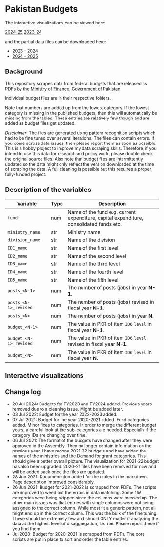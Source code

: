 # Pakistan Budgets

The interactive visualizations can be viewed here: 

[2024-25](https://public.flourish.studio/visualisation/18741763/) 
[2023-24](https://public.flourish.studio/visualisation/14291446/) 


and the partial data files can be downloaded here:
*   [2023 - 2024](./2023_2024)
*   [2024 - 2025](./2024_2025)


## Background

This repository scrapes data from federal budgets that are released as PDFs by the [Ministry of Finance, Government of Pakistan](https://www.finance.gov.pk/)

Individual budget files are in their respective folders. 

Note that numbers are added up from the lowest category. If the lowest category is missing in the published budgets, then this will automatically be missing from the tables. These entries are relatively few though and are added as budget files get updated.

*Disclaimer*: The files are generated using pattern recognition scripts which had to be fine tuned over several iterations. The files can contain errors. If you come across data issues, then please report them as soon as possible. This is a hobby project to improve my data scraping skills. Therefore, if you intend to use this data for research and policy work, please double check the original source files. Also note that budget files are intermittently updated so the data might only reflect the version downloaded at the time of scraping the data. A full cleaning is possible but this requires a proper fully-funded project. 




## Description of the variables

| Variable | Type | Description | 
| --- | --- | --- |
| `fund` | num | Name of the fund e.g. current expenditure, capital expenditure, consolidated funds etc. | 
| `ministry_name` | str | Ministry name | 
| `division_name` | str | Name of the division | 
| `ID1_name` | str | Name of the first level  | 
| `ID2_name` | str | Name of the second level   | 
| `ID3_name` | str | Name of the third level   | 
| `ID4_name` | str | Name of the fourth level   | 
| `ID5_name` | str | Name of the fifth level   | 
| `posts_<N-1>` | num | The number of posts (jobs) in year **N-1**.  | 
| `posts_<N-1>_revised` | num | The number of posts (jobs) revised in fiscal year **N-1**.  | 
| `posts_<N>` | num | The number of posts (jobs) in year **N**.  | 
| `budget_<N-1>` | num | The value in PKR of item `ID6` `level` in fiscal year **N-1**. | 
| `budget_<N-1>_revised` | num | The value in PKR of item `ID6` `level` revised in fiscal year **N-1**. | 
| `budget_<N>` | num | The value in PKR of item `ID6` `level` in fiscal year **N**. | 



## Interactive visualizations






## Change log
* 20 Jul 2024: Budgets for FY2023 and FY2024 added. Previous years removed due to a cleaning issue. Might be added later.
* 03 Jul 2022: Budget for the year 2022-2023 added.
* 07 Jul 2021: Budget for the year 2020-2021 added. Fund categories added. Minor fixes to categories. In order to merge the different budget years, a careful look at the sub-categories are needed. Especially if the category IDs are changing over time. 
* 06 Jul 2021: The format of the budgets have changed after they were approved in the Assembly. They no longer contain information on the previous year. I have redone 2021-22 budgets and have added the names of the ministries and the Demand for grant categories. This should give a better overall picture. The visualization for 2021-22 budget has also been upgraded. 2020-21 files have been removed for now and will be added back once the files are updated.
* 28 Jun 2021: Documentation added for the tables in the markdown. Page description improved considerably.
* 26 Jun 2021: Budget for 2021-2022 is scrapped from PDFs. The scripts are improved to weed out the errors in data matching. Some `1D6` categories were being skipped since the columns were messed up. The other main issues was that entries with single columns were not being assigned to the correct column. While most fit a generic pattern, not all might end up in the correct column. This was the bulk of the fine tuning. These should be extremely few and should ONLY matter if analyzing the data at the highest level of disaggregation, i.e. `ID6`. Please report these if you find them.
* Jul 2020: Budget for 2020-2021 is scrapped from PDFs. The core scripts are put in place to sort and order the table entries. 
